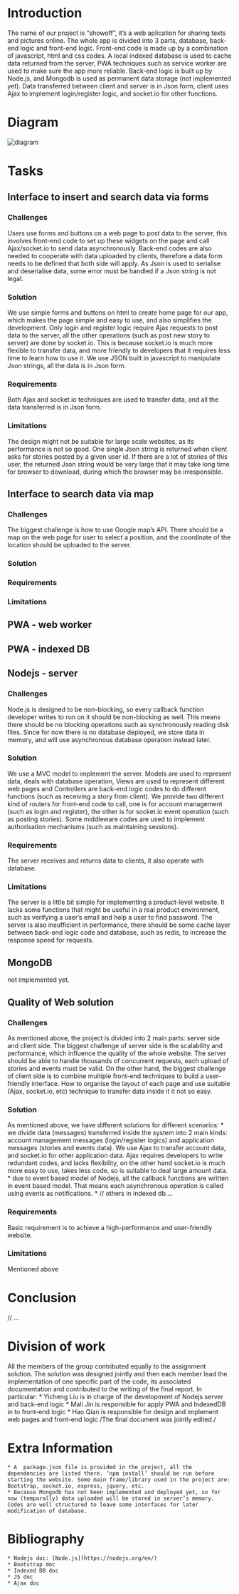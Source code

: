 # Introduction
The name of our project is “showoff”, it’s a web aplication for sharing texts and pictures online. The whole app is divided into 3 parts, database, back-end logic and front-end logic. Front-end code is made up by a combination of javascript, html and css codes. A local indexed database is used to cache data returned from the server, PWA techniques such as service worker are used to make sure the app more reliable. Back-end logic is built up by Node.js, and Mongodb is used as permanent data storage (not implemented yet). Data transferred between client and server is in Json form, client uses Ajax to implement login/register logic, and socket.io for other functions.

# Diagram
![diagram](./report_diagram.png)

# Tasks
## Interface to insert and search data via forms
### Challenges
Users use forms and buttons on a web page to post data to the server, this involves front-end code to set up these widgets on the page and call Ajax/socket.io to send data asynchronously. Back-end codes are also needed to cooperate with data uploaded by clients, therefore a data form needs to be defined that both side will apply. As Json is used to serialise and deserialise data, some error must be handled if a Json string is not legal.
### Solution
We use simple forms and buttons on html to create home page for our app, which makes the page simple and easy to use, and also simplifies the development. Only login and register logic require Ajax requests to post data to the server, all the other operations (such as post new story to server) are done by socket.io. This is because socket.io is much more flexible to transfer data, and more friendly to developers that it requires less time to learn how to use it. We use JSON built in javascript to manipulate Json strings, all the data is in Json form.
### Requirements
Both Ajax and socket.io techniques are used to transfer data, and all the data transferred is in Json form.
### Limitations
The design might not be suitable for large scale websites, as its performance is not so good. One single Json string is returned when client asks for stories posted by a given user id. If there are a lot of stories of this user, the returned Json string would be very large that it may take long time for browser to download, during which the browser may be irresponsible.

## Interface to search data via map
### Challenges
The biggest challenge is how to use Google map’s API. There should be a map on the web page for user to select a position, and the coordinate of the location should be uploaded to the server.
### Solution
### Requirements
### Limitations

## PWA - web worker

## PWA - indexed DB

## Nodejs - server
### Challenges
Node.js is designed to be non-blocking, so every callback function developer writes to run on it should be non-blocking as well. This means there should be no blocking operations such as synchronously reading disk files. Since for now there is no database deployed, we store data in memory, and will use asynchronous database operation instead later.
### Solution
We use a MVC model to implement the server. Models are used to represent data, deals with database operation, Views are used to represent different web pages and Controllers are back-end logic codes to do different functions (such as receiving a story from client). We provide two different kind of routers for front-end code to call, one is for account management (such as login and register), the other is  for socket.io event operation (such as posting stories). Some middleware codes are used to implement authorisation mechanisms (such as maintaining sessions).
### Requirements
The server receives and returns data to clients, it also operate with database.
### Limitations
The server is a little bit simple for implementing a product-level website. It lacks some functions that might be useful in a real product environment, such as verifying a user’s email and help a user to find password. The server is also insufficient in performance, there should be some cache layer between back-end logic code and database, such as redis, to increase the response speed for requests.

## MongoDB
not implemented yet.

## Quality of Web solution
### Challenges
As mentioned above, the project is divided into 2 main parts: server side and client side. The biggest challenge of server side is the scalability and performance, which influence the quality of the whole website. The server should be able to handle thousands of concurrent requests, each upload of stories and events must be valid. On the other hand, the biggest challenge of client side is to combine multiple front-end techniques to build a user-friendly interface. How to organise the layout of each page and use suitable (Ajax, socket.io, etc) technique to transfer data inside it it not so easy.
### Solution
As mentioned above, we have different solutions for different scenarios:
	* we divide data (messages) transferred inside the system into 2 main kinds: account management messages (login/register logics) and application messages (stories and events data). We use Ajax to transfer account data, and socket.io for other application data. Ajax requires developers to write redundant codes, and lacks flexibility, on the other hand socket.io is much more easy to use, takes less code, so is suitable to deal large amount data.
	* due to event based model of Nodejs, all the callback functions are written in event based model. That means each asynchronous operation is called using events as notifications.
	* // others in indexed db….
### Requirements
Basic requirement is to achieve a high-performance and user-friendly website.
### Limitations
Mentioned above 

# Conclusion 
// … 
# Division of work
All the members of the group contributed equally to the assignment solution. The solution was designed jointly and then each member lead the implementation of one specific part of the code, its associated documentation and contributed to the writing of the final report. In particular:
	* Yicheng Liu is in charge of the development of Nodejs server and back-end logic
	* Mali Jin is responsible for apply PWA and IndexedDB in to front-end logic
	* Hao Qian is responsible for design and implement web pages and front-end logic
/The final document was jointly edited./

# Extra Information
	* A  package.json file is provided in the project, all the dependencies are listed there. ‘npm install’ should be run before starting the website. Some main frame/library used in the project are: Bootstrap, socket.io, express, jquery, etc.
	* Because Mongodb has not been implemented and deployed yet, so for now (temporally) data uploaded will be stored in server’s memory. Codes are well structured to leave some interfaces for later modification of database. 

# Bibliography
	* Nodejs doc: [Node.js](https://nodejs.org/en/)
	* Bootstrap doc
	* Indexed DB doc
	* JS doc
	* Ajax doc


















